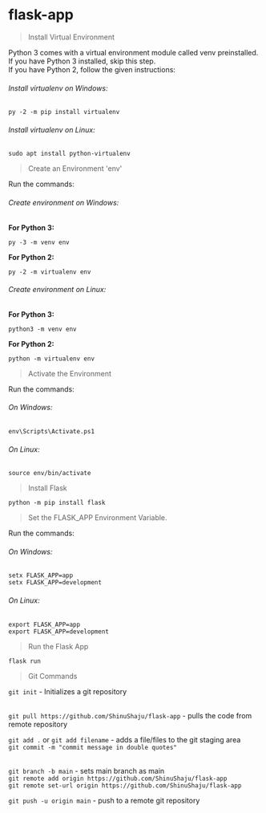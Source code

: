 # flask-app

> Install Virtual Environment

Python 3 comes with a virtual environment module called venv preinstalled. If you have Python 3 installed, skip this step.<br/>
If you have Python 2, follow the given instructions:

###### Install virtualenv on Windows:
`py -2 -m pip install virtualenv`<br/>
###### Install virtualenv on Linux:
`sudo apt install python-virtualenv`<br/>

> Create an Environment 'env'

Run the commands: <br/>
###### Create environment on Windows:
<b>For Python 3:</b><br/>

`py -3 -m venv env`

<b>For Python 2:</b><br/>

`py -2 -m virtualenv env`

###### Create environment on Linux:
<b>For Python 3:</b><br/>

`python3 -m venv env`

<b>For Python 2:</b><br/>

`python -m virtualenv env`

> Activate the Environment

Run the commands: <br/>

###### On Windows:

`env\Scripts\Activate.ps1`

###### On Linux:

`source env/bin/activate`

> Install Flask 

`python -m pip install flask`

> Set the FLASK_APP Environment Variable.

Run the commands: <br/>
###### On Windows:

`setx FLASK_APP=app`<br/>
`setx FLASK_APP=development`<br/>

###### On Linux:

`export FLASK_APP=app`<br/>
`export FLASK_APP=development`<br/>

> Run the Flask App

`flask run`


> Git Commands

`git init` - Initializes a git repository <br/><br/>

`git pull https://github.com/ShinuShaju/flask-app` - pulls the code from remote repository

`git add .` or `git add filename`  - adds a file/files to the git staging area <br/>
`git commit -m "commit message in double quotes"`<br/><br/>

`git branch -b main` - sets main branch as main<br/>
`git remote add origin https://github.com/ShinuShaju/flask-app`<br/>
`git remote set-url origin https://github.com/ShinuShaju/flask-app`<br/>

`git push -u origin main` - push to a remote git repository<br/>
